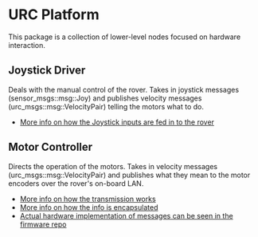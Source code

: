 # URC Platform

This package is a collection of lower-level nodes focused on hardware interaction.

## Joystick Driver

Deals with the manual control of the rover. Takes in joystick messages (sensor_msgs::msg::Joy) and publishes velocity messages (urc_msgs::msg::VelocityPair) telling the motors what to do.

- [More info on how the Joystick inputs are fed in to the rover](../urc_teleop/)

## Motor Controller

Directs the operation of the motors. Takes in velocity messages (urc_msgs::msg::VelocityPair) and publishes what they mean to the motor encoders over the rover's on-board LAN. 

- [More info on how the transmission works](../urc_util/src/ethernet_socket.cpp)
- [More info on how the info is encapsulated](../urc_nanopb/)
- [Actual hardware implementation of messages can be seen in the firmware repo](https://github.com/RoboJackets/urc-firmware)

